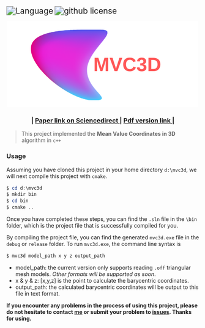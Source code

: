 <img src="https://img.shields.io/badge/language-c++-brightgreen" alt="Language" style="zoom:150%;" /> <img src="https://img.shields.io/github/license/changqj/Mean-Value-Coordinates-in-3D" alt="github license" style="zoom:150%;" />



<div align="center">
    <img width="500px" src="MVC3D.png">
   <h3>  | <a href="https://www.sciencedirect.com/science/article/pii/S0167839605000725"> Paper link on Sciencedirect </a>  | <a href="https://www.mn.uio.no/math/english/people/aca/michaelf/papers/mv3d.pdf"> Pdf version link </a> | </h3>
</div>



> This project implemented the **Mean Value Coordinates in 3D** algorithm in `c++`



### Usage

Assuming you have cloned this project in your home directory `d:\mvc3d`, we will next compile this project with `cmake`.

```powershell
$ cd d:\mvc3d
$ mkdir bin
$ cd bin
$ cmake ..
```

Once you have completed these steps, you can find the `.sln` file in the `\bin` folder, which is the project file that is successfully compiled for you. 

By compiling the project file, you can find the generated `mvc3d.exe` file in the `debug` or `release` folder. To run `mvc3d.exe`, the command line syntax is

```sh
$ mvc3d model_path x y z output_path
```

- model_path:  the current version only supports reading `.off` triangular mesh models. *Other formats will be supported as soon*.
- x & y & z: [x,y,z] is the point to calculate the barycentric coordinates.
- output_path: the calculated barycentric coordinates will be output to this file in text format.



**If you encounter any problems in the process of using this project, please do not hesitate to contact [me](mailto:qingjun.cn@gmail.com) or submit your problem to [issues](https://github.com/changqj/Mean-Value-Coordinates-in-3D/issues). Thanks for using.**
